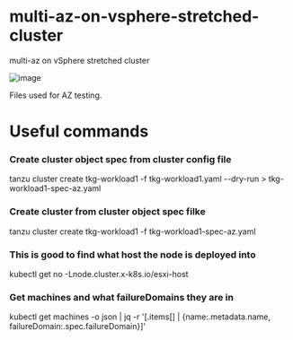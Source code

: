 # multi-az-on-vsphere-stretched-cluster
multi-az on vSphere stretched cluster

![image](https://github.com/hugopow/tkgm-az-vsphere-stretched-cluster/assets/20446316/343bca31-a8a6-478f-a086-4a392fcfe6e8)


Files used for AZ testing.

# Useful commands

### Create cluster object spec from cluster config file
tanzu cluster create tkg-workload1 -f tkg-workload1.yaml --dry-run > tkg-workload1-spec-az.yaml

### Create cluster from cluster object spec filke
tanzu cluster create tkg-workload1 -f tkg-workload1-spec-az.yaml

### This is good to find what host the node is deployed into
kubectl get no -Lnode.cluster.x-k8s.io/esxi-host

### Get machines and what failureDomains they are in
kubectl get machines -o json | jq -r '[.items[] | {name:.metadata.name, failureDomain:.spec.failureDomain}]'
